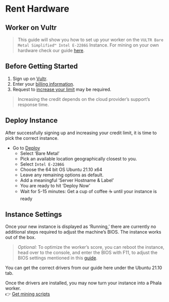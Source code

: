 # Rent Hardware

## Worker on Vultr <a href="#khala-worker-on-vultr" id="khala-worker-on-vultr"></a>

> This guide will show you how to set up your worker on the `VULTR Bare Metal Simplified™ Intel E-2286G` Instance. For mining on your own hardware check our guide [here](requirements-in-phala-khala.md).

## Before Getting Started <a href="#before-getting-started" id="before-getting-started"></a>

1. Sign up on [ ](https://www.vultr.com/?ref=9108833-8H)[Vultr](https://vultr.com/).
2. Enter your [billing information](https://my.vultr.com/billing/).
3. Request to [increase your limit](https://my.vultr.com/billing/#billinglimits) may be required.

> Increasing the credit depends on the cloud provider’s support’s response time.

## Deploy Instance <a href="#deploy-instance" id="deploy-instance"></a>

After successfully signing up and increasing your credit limit, it is time to pick the correct instance.

* Go to [Deploy](https://my.vultr.com/deploy/)
  * Select ‘Bare Metal’
  * Pick an available location geographically closest to you.
  * Select `Intel E-2286G`
  * Choose the 64 bit OS Ubuntu 21.10 x64
  * Leave any remaining options as default.
  * Add a meaningful ‘Server Hostname & Label’
  * You are ready to hit ‘Deploy Now’
  * Wait for 5-15 minutes: Get a cup of coffee ☕ until your instance is ready

## Instance Settings <a href="#instance-settings" id="instance-settings"></a>

Once your new instance is displayed as ‘Running,’ there are currently no additional steps required to adjust the machine’s BIOS. The instance works out of the box.

> _Optional:_ To optimize the worker’s score, you can reboot the instance, head over to the console, and enter the BIOS with F11, to adjust the BIOS settings mentioned in this [guide](requirements-in-phala-khala.md#os-requirements).

You can get the correct drivers from our guide here under the Ubuntu 21.10 tab.

Once the drivers are installed, you may now turn your instance into a Phala worker.\
👉 [Get mining scripts](../run-workers-on-khala/solo-scripts-guidance/installing-phala-mining-tools.md)

